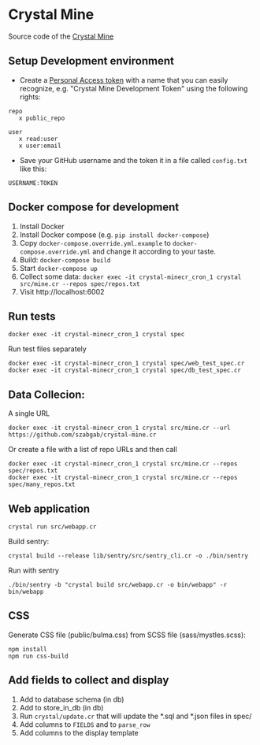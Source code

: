 # Crystal Mine

Source code of the [Crystal Mine](https://crystal-mine.org/)

## Setup Development environment

* Create a [Personal Access token](https://github.com/settings/tokens) with a name that you can easily recognize, e.g. "Crystal Mine Development Token" using the following rights:

```
repo
   x public_repo

user
   x read:user
   x user:email
```
* Save your GitHub username and the token it in a file called `config.txt` like this:

```
USERNAME:TOKEN
```

## Docker compose for development

1. Install Docker
1. Install Docker compose (e.g. `pip install docker-compose`)
1. Copy `docker-compose.override.yml.example` to `docker-compose.override.yml` and change it according to your taste.
1. Build: `docker-compose build`
1. Start `docker-compose up`
1. Collect some data: `docker exec -it crystal-minecr_cron_1 crystal src/mine.cr --repos spec/repos.txt`
1. Visit http://localhost:6002



## Run tests

```
docker exec -it crystal-minecr_cron_1 crystal spec
```

Run test files separately

```
docker exec -it crystal-minecr_cron_1 crystal spec/web_test_spec.cr
docker exec -it crystal-minecr_cron_1 crystal spec/db_test_spec.cr
```

## Data Collecion:

A single URL

```
docker exec -it crystal-minecr_cron_1 crystal src/mine.cr --url https://github.com/szabgab/crystal-mine.cr
```

Or create a file with a list of repo URLs and then call

```
docker exec -it crystal-minecr_cron_1 crystal src/mine.cr --repos spec/repos.txt
docker exec -it crystal-minecr_cron_1 crystal src/mine.cr --repos spec/many_repos.txt
```

## Web application

```
crystal run src/webapp.cr
```

Build sentry:

```
crystal build --release lib/sentry/src/sentry_cli.cr -o ./bin/sentry
```

Run with sentry

```
./bin/sentry -b "crystal build src/webapp.cr -o bin/webapp" -r bin/webapp
```


## CSS

Generate CSS file (public/bulma.css) from SCSS file (sass/mystles.scss):

```
npm install
npm run css-build
```

## Add fields to collect and display

1. Add to database schema (in db)
1. Add to store_in_db (in db)
1. Run `crystal/update.cr`  that will update the *.sql and *.json files in spec/
1. Add columns to `FIELDS` and to `parse_row`
1. Add columns to the display template
